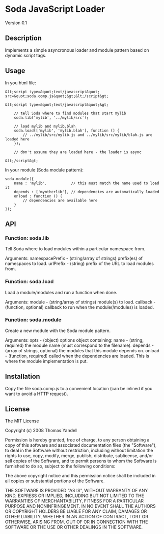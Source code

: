 Soda JavaScript Loader
======================

Version 0.1

Description
-----------

Implements a simple asyncronous loader and module pattern based on dynamic
script tags.

Usage
-----

In you html file:

    &lt;script type=&quot;text/javascript&quot; src=&quot;soda.comp.js&quot;&gt;&lt;/script&gt;

    &lt;script type=&quot;text/javascript&quot;&gt;

        // tell Soda where to find modules that start mylib
        soda.lib('mylib', '../mylib/src');

        // load mylib and mylib.blah
        soda.load(['mylib', 'mylib.blah'], function () {
            // ../mylib/src/mylib.js and ../mylib/src/mylib/blah.js are loaded here
        });

        // don't assume they are loaded here - the loader is async

    &lt;/script&gt;

In your module (Soda module pattern):

    soda.module({
        name : 'mylib',           // this must match the name used to load it
        depends : ['myotherlib'], // dependencies are automatically loaded
        onload : function () {
            // dependencies are available here
        }
    });

API
---

### Function: soda.lib

Tell Soda where to load modules within a particular namespace from.

Arguments:
  namespacePrefix - (string/array of strings) prefix(es) of namespaces to load.
  urlPrefix       - (string) prefix of the URL to load modules from.

### Function: soda.load

Load a module/modules and run a function when done.

Arguments:
  module   - (string/array of strings) module(s) to load.
  callback - (function, optional) callback to run when the module(/modules) is loaded.

### Function: soda.module

Create a new module with the Soda module pattern.

Arguments:
  opts - (object) options object containing:
    name    - (string, required) the module name (must correspond to the filename).
    depends - (array of strings, optional) the modules that this module depends on.
    onload  - (function, required) called when the dependencies are loaded. This is
              where the module implementation is put.

Installation
------------

Copy the file soda.comp.js to a convenient location (can be inlined
if you want to avoid a HTTP request).

License
-------

The MIT License

Copyright (c) 2008 Thomas Yandell

Permission is hereby granted, free of charge, to any person obtaining a copy
of this software and associated documentation files (the &quot;Software&quot;), to deal
in the Software without restriction, including without limitation the rights
to use, copy, modify, merge, publish, distribute, sublicense, and/or sell
copies of the Software, and to permit persons to whom the Software is
furnished to do so, subject to the following conditions:

The above copyright notice and this permission notice shall be included in
all copies or substantial portions of the Software.

THE SOFTWARE IS PROVIDED &quot;AS IS&quot;, WITHOUT WARRANTY OF ANY KIND, EXPRESS OR
IMPLIED, INCLUDING BUT NOT LIMITED TO THE WARRANTIES OF MERCHANTABILITY,
FITNESS FOR A PARTICULAR PURPOSE AND NONINFRINGEMENT. IN NO EVENT SHALL THE
AUTHORS OR COPYRIGHT HOLDERS BE LIABLE FOR ANY CLAIM, DAMAGES OR OTHER
LIABILITY, WHETHER IN AN ACTION OF CONTRACT, TORT OR OTHERWISE, ARISING FROM,
OUT OF OR IN CONNECTION WITH THE SOFTWARE OR THE USE OR OTHER DEALINGS IN
THE SOFTWARE.
